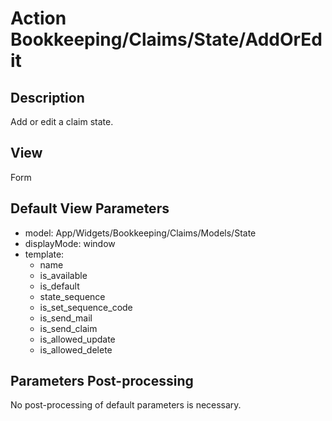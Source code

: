 # Action Bookkeeping/Claims/State/AddOrEdit

## Description

Add or edit a claim state.

## View

Form

## Default View Parameters

* model: App/Widgets/Bookkeeping/Claims/Models/State
* displayMode: window
* template:
  * name
  * is_available
  * is_default
  * state_sequence
  * is_set_sequence_code
  * is_send_mail
  * is_send_claim
  * is_allowed_update
  * is_allowed_delete

## Parameters Post-processing

No post-processing of default parameters is necessary.
